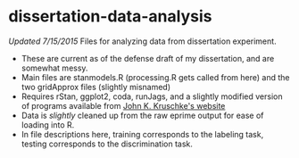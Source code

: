 # dissertation-data-analysis
*Updated 7/15/2015*
Files for analyzing data from dissertation experiment.

* These are current as of the defense draft of my dissertation, and are somewhat messy.
* Main files are stanmodels.R (processing.R gets called from here) and the two gridApprox files (slightly misnamed)
* Requires rStan, ggplot2, coda, runJags, and a slightly modified version of programs available from [John K. Kruschke's website](https://sites.google.com/site/doingbayesiandataanalysis/software-installation)
* Data is *slightly* cleaned up from the raw eprime output for ease of loading into R.
* In file descriptions here, training corresponds to the labeling task, testing corresponds to the discrimination task.